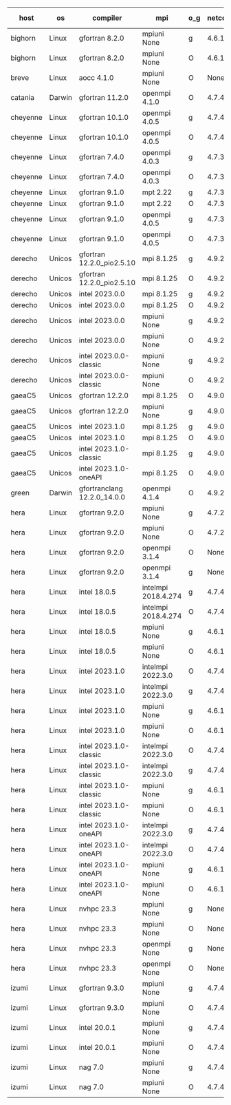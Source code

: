 

| host     | os       | compiler                              | mpi                      | o_g        | netcdf        | build       | u_pass          | u_fail          | s_pass            | s_fail            | e_pass             | e_fail             | nuopc_pass       | nuopc_fail       | artifacts link          |
|----------|----------|---------------------------------------|--------------------------|------------|---------------|-------------|-----------------|-----------------|-------------------|-------------------|--------------------|--------------------|------------------|------------------|-------------------------|
| bighorn | Linux | gfortran 8.2.0 | mpiuni None  | g | 4.6.1  | PASS | 12423 | 0 | 8 | 0 | 44 | 0 | None | None | <a href="https://github.com/esmf-org/esmf-test-artifacts/tree/7c135b452f5a5a2cb861bb43c68c2b78af2eac32/develop/gfortran/8.2.0/g/mpiuni/None" target="_blank">7c135b4</a> | 
| bighorn | Linux | gfortran 8.2.0 | mpiuni None  | O | 4.6.1  | PASS | 12423 | 0 | 8 | 0 | 44 | 0 | None | None | <a href="https://github.com/esmf-org/esmf-test-artifacts/tree/e5d5d61464fb5aa08e30ee676de21c6a4245f9c6/develop/gfortran/8.2.0/O/mpiuni/None" target="_blank">e5d5d61</a> | 
| breve | Linux | aocc 4.1.0 | mpiuni None  | O | None  | PASS | None | None | None | None | None | None | None | None | <a href="https://github.com/esmf-org/esmf-test-artifacts/tree/c801e4e810c94ec5a2efa66329d13080a0ceee6a/develop/aocc/4.1.0/O/mpiuni/None" target="_blank">c801e4e</a> | 
| catania | Darwin | gfortran 11.2.0 | openmpi 4.1.0  | O | 4.7.4  | PASS | 14088 | 3 | 49 | 0 | 81 | 0 | 47 | 0 | <a href="https://github.com/esmf-org/esmf-test-artifacts/tree/021e41184fc65cf522faf700086d6c090aa075e7/develop/gfortran/11.2.0/O/openmpi/4.1.0" target="_blank">021e411</a> | 
| cheyenne | Linux | gfortran 10.1.0 | openmpi 4.0.5  | g | 4.7.4  | PASS | None | None | None | None | None | None | None | None | <a href="https://github.com/esmf-org/esmf-test-artifacts/tree/c483be7d40b0d3d9a05e502a6d5b93b6d413cb8c/develop/gfortran/10.1.0/g/openmpi/4.0.5" target="_blank">c483be7</a> | 
| cheyenne | Linux | gfortran 10.1.0 | openmpi 4.0.5  | O | 4.7.4  | PASS | None | None | None | None | None | None | None | None | <a href="https://github.com/esmf-org/esmf-test-artifacts/tree/8c6a6e03c80df3dd241c79b98fe64ab4d88968c9/develop/gfortran/10.1.0/O/openmpi/4.0.5" target="_blank">8c6a6e0</a> | 
| cheyenne | Linux | gfortran 7.4.0 | openmpi 4.0.3  | g | 4.7.3  | PASS | None | None | None | None | None | None | None | None | <a href="https://github.com/esmf-org/esmf-test-artifacts/tree/5baea4cb68451d38d1fd45f8752a6cf2238127f3/develop/gfortran/7.4.0/g/openmpi/4.0.3" target="_blank">5baea4c</a> | 
| cheyenne | Linux | gfortran 7.4.0 | openmpi 4.0.3  | O | 4.7.3  | PASS | None | None | None | None | None | None | None | None | <a href="https://github.com/esmf-org/esmf-test-artifacts/tree/4dfe6efce8c8c97f4df41269156e72f16b9e33d3/develop/gfortran/7.4.0/O/openmpi/4.0.3" target="_blank">4dfe6ef</a> | 
| cheyenne | Linux | gfortran 9.1.0 | mpt 2.22  | g | 4.7.3  | PASS | None | None | None | None | None | None | None | None | <a href="https://github.com/esmf-org/esmf-test-artifacts/tree/586d2bc26fb8251d29c444fc554524a3152ecc68/develop/gfortran/9.1.0/g/mpt/2.22" target="_blank">586d2bc</a> | 
| cheyenne | Linux | gfortran 9.1.0 | mpt 2.22  | O | 4.7.3  | PASS | None | None | None | None | None | None | None | None | <a href="https://github.com/esmf-org/esmf-test-artifacts/tree/987571bdeb329495ee7ef1ac3bb95a2e676611c8/develop/gfortran/9.1.0/O/mpt/2.22" target="_blank">987571b</a> | 
| cheyenne | Linux | gfortran 9.1.0 | openmpi 4.0.5  | g | 4.7.3  | PASS | None | None | None | None | None | None | None | None | <a href="https://github.com/esmf-org/esmf-test-artifacts/tree/3c8621d030aa231ea08ffb305a3f23b41b304926/develop/gfortran/9.1.0/g/openmpi/4.0.5" target="_blank">3c8621d</a> | 
| cheyenne | Linux | gfortran 9.1.0 | openmpi 4.0.5  | O | 4.7.3  | PASS | None | None | None | None | None | None | None | None | <a href="https://github.com/esmf-org/esmf-test-artifacts/tree/be29ffdc27d80583fcb01fafc0aaa36068e82354/develop/gfortran/9.1.0/O/openmpi/4.0.5" target="_blank">be29ffd</a> | 
| derecho | Unicos | gfortran 12.2.0_pio2.5.10 | mpi 8.1.25  | g | 4.9.2  | PASS | None | None | None | None | None | None | None | None | <a href="https://github.com/esmf-org/esmf-test-artifacts/tree/da5a4b24033155921972bc77d5840eb3c562369d/develop/gfortran/12.2.0_pio2.5.10/g/mpi/8.1.25" target="_blank">da5a4b2</a> | 
| derecho | Unicos | gfortran 12.2.0_pio2.5.10 | mpi 8.1.25  | O | 4.9.2  | PASS | None | None | None | None | None | None | None | None | <a href="https://github.com/esmf-org/esmf-test-artifacts/tree/3f55c0fa28bb36eec80487ec9fe0d626a7098dae/develop/gfortran/12.2.0_pio2.5.10/O/mpi/8.1.25" target="_blank">3f55c0f</a> | 
| derecho | Unicos | intel 2023.0.0 | mpi 8.1.25  | g | 4.9.2  | PASS | None | None | None | None | None | None | None | None | <a href="https://github.com/esmf-org/esmf-test-artifacts/tree/4151a810fe03440d342f12f9c4cbb17f1753cb68/develop/intel/2023.0.0/g/mpi/8.1.25" target="_blank">4151a81</a> | 
| derecho | Unicos | intel 2023.0.0 | mpi 8.1.25  | O | 4.9.2  | PASS | None | None | None | None | None | None | None | None | <a href="https://github.com/esmf-org/esmf-test-artifacts/tree/66247318efeb0a8572771b50ef740266661a52cf/develop/intel/2023.0.0/O/mpi/8.1.25" target="_blank">6624731</a> | 
| derecho | Unicos | intel 2023.0.0 | mpiuni None  | g | 4.9.2  | PASS | None | None | None | None | None | None | None | None | <a href="https://github.com/esmf-org/esmf-test-artifacts/tree/5311460bed13248917540e3e40e039f8e40e32b8/develop/intel/2023.0.0/g/mpiuni/None" target="_blank">5311460</a> | 
| derecho | Unicos | intel 2023.0.0 | mpiuni None  | O | 4.9.2  | PASS | None | None | None | None | None | None | None | None | <a href="https://github.com/esmf-org/esmf-test-artifacts/tree/52dccf018276614bd0381c07db2f23d42fdf9ea7/develop/intel/2023.0.0/O/mpiuni/None" target="_blank">52dccf0</a> | 
| derecho | Unicos | intel 2023.0.0-classic | mpiuni None  | g | 4.9.2  | PASS | None | None | None | None | None | None | None | None | <a href="https://github.com/esmf-org/esmf-test-artifacts/tree/805562ed387502d07a96bc1107ed6685d2ca0def/develop/intel/2023.0.0-classic/g/mpiuni/None" target="_blank">805562e</a> | 
| derecho | Unicos | intel 2023.0.0-classic | mpiuni None  | O | 4.9.2  | PASS | None | None | None | None | None | None | None | None | <a href="https://github.com/esmf-org/esmf-test-artifacts/tree/871fc3d40c67756b5616a0c858230fd05f0c53c0/develop/intel/2023.0.0-classic/O/mpiuni/None" target="_blank">871fc3d</a> | 
| gaeaC5 | Unicos | gfortran 12.2.0 | mpi 8.1.25  | O | 4.9.0  | PASS | None | None | None | None | None | None | None | None | <a href="https://github.com/esmf-org/esmf-test-artifacts/tree/04da476081b815c37db6cbf6da30bea9193637f1/develop/gfortran/12.2.0/O/mpi/8.1.25" target="_blank">04da476</a> | 
| gaeaC5 | Unicos | gfortran 12.2.0 | mpiuni None  | g | 4.9.0  | PASS | None | None | None | None | None | None | None | None | <a href="https://github.com/esmf-org/esmf-test-artifacts/tree/462c2ae598081285b768a117877c1fd0ef07c89d/develop/gfortran/12.2.0/g/mpiuni/None" target="_blank">462c2ae</a> | 
| gaeaC5 | Unicos | intel 2023.1.0 | mpi 8.1.25  | g | 4.9.0  | PASS | None | None | None | None | None | None | None | None | <a href="https://github.com/esmf-org/esmf-test-artifacts/tree/427a2ca60d7b432519f539c61f199690480c7bd4/develop/intel/2023.1.0/g/mpi/8.1.25" target="_blank">427a2ca</a> | 
| gaeaC5 | Unicos | intel 2023.1.0 | mpi 8.1.25  | O | 4.9.0  | PASS | None | None | None | None | None | None | None | None | <a href="https://github.com/esmf-org/esmf-test-artifacts/tree/0e709a6addfb33ecb94f34f4c95bc20dd3f85f63/develop/intel/2023.1.0/O/mpi/8.1.25" target="_blank">0e709a6</a> | 
| gaeaC5 | Unicos | intel 2023.1.0-classic | mpi 8.1.25  | g | 4.9.0  | PASS | None | None | None | None | None | None | None | None | <a href="https://github.com/esmf-org/esmf-test-artifacts/tree/81ec29b3cc6dff965ed150619c17b13a05ddef0b/develop/intel/2023.1.0-classic/g/mpi/8.1.25" target="_blank">81ec29b</a> | 
| gaeaC5 | Unicos | intel 2023.1.0-oneAPI | mpi 8.1.25  | O | 4.9.0  | PASS | None | None | None | None | None | None | None | None | <a href="https://github.com/esmf-org/esmf-test-artifacts/tree/32740f4905619ee17492401e323505c4dbb0864d/develop/intel/2023.1.0-oneAPI/O/mpi/8.1.25" target="_blank">32740f4</a> | 
| green | Darwin | gfortranclang 12.2.0_14.0.0 | openmpi 4.1.4  | O | 4.9.2  | PASS | 14089 | 2 | 49 | 0 | 81 | 0 | 44 | 3 | <a href="https://github.com/esmf-org/esmf-test-artifacts/tree/f319ac0c1e3d299ae15fd3c049ac6b54c1417260/develop/gfortranclang/12.2.0_14.0.0/O/openmpi/4.1.4" target="_blank">f319ac0</a> | 
| hera | Linux | gfortran 9.2.0 | mpiuni None  | g | 4.7.2  | PASS | 12423 | 0 | 8 | 0 | 44 | 0 | None | None | <a href="https://github.com/esmf-org/esmf-test-artifacts/tree/aa846ade60b0a934784e381753709450a03e224e/develop/gfortran/9.2.0/g/mpiuni/None" target="_blank">aa846ad</a> | 
| hera | Linux | gfortran 9.2.0 | mpiuni None  | O | 4.7.2  | PASS | 12423 | 0 | 8 | 0 | 44 | 0 | None | None | <a href="https://github.com/esmf-org/esmf-test-artifacts/tree/75b5b787f4f8f64c322154074978a26aff605549/develop/gfortran/9.2.0/O/mpiuni/None" target="_blank">75b5b78</a> | 
| hera | Linux | gfortran 9.2.0 | openmpi 3.1.4  | O | None  | PASS | None | None | None | None | None | None | None | None | <a href="https://github.com/esmf-org/esmf-test-artifacts/tree/09f39cb453fa2f96642e0ebfdf8bcedb0d350361/develop/gfortran/9.2.0/O/openmpi/3.1.4" target="_blank">09f39cb</a> | 
| hera | Linux | gfortran 9.2.0 | openmpi 3.1.4  | g | None  | PASS | None | None | None | None | None | None | None | None | <a href="https://github.com/esmf-org/esmf-test-artifacts/tree/a00e3f514c608b31688cbfacab186b9ca9ec0308/develop/gfortran/9.2.0/g/openmpi/3.1.4" target="_blank">a00e3f5</a> | 
| hera | Linux | intel 18.0.5 | intelmpi 2018.4.274  | g | 4.7.4  | PASS | None | None | None | None | None | None | None | None | <a href="https://github.com/esmf-org/esmf-test-artifacts/tree/77f37753ffe725c7ee9be82d2159acdc3214bb33/develop/intel/18.0.5/g/intelmpi/2018.4.274" target="_blank">77f3775</a> | 
| hera | Linux | intel 18.0.5 | intelmpi 2018.4.274  | O | 4.7.4  | PASS | None | None | None | None | None | None | None | None | <a href="https://github.com/esmf-org/esmf-test-artifacts/tree/8a9fe3b8c5fcfa1282eef8dae5079c39ffdcb850/develop/intel/18.0.5/O/intelmpi/2018.4.274" target="_blank">8a9fe3b</a> | 
| hera | Linux | intel 18.0.5 | mpiuni None  | g | 4.6.1  | PASS | 12423 | 0 | 8 | 0 | 44 | 0 | None | None | <a href="https://github.com/esmf-org/esmf-test-artifacts/tree/9f90cc628f350786099f3dd7ec593e0d0244f5d1/develop/intel/18.0.5/g/mpiuni/None" target="_blank">9f90cc6</a> | 
| hera | Linux | intel 18.0.5 | mpiuni None  | O | 4.6.1  | PASS | 12423 | 0 | 8 | 0 | 44 | 0 | None | None | <a href="https://github.com/esmf-org/esmf-test-artifacts/tree/9a1fc7a62ca04cdd2479b85082c778c857f356fd/develop/intel/18.0.5/O/mpiuni/None" target="_blank">9a1fc7a</a> | 
| hera | Linux | intel 2023.1.0 | intelmpi 2022.3.0  | O | 4.7.4  | PASS | None | None | None | None | None | None | None | None | <a href="https://github.com/esmf-org/esmf-test-artifacts/tree/b4485cb716dfa6cec8b0f33ca5d9ebede9e684fe/develop/intel/2023.1.0/O/intelmpi/2022.3.0" target="_blank">b4485cb</a> | 
| hera | Linux | intel 2023.1.0 | intelmpi 2022.3.0  | g | 4.7.4  | PASS | None | None | None | None | None | None | None | None | <a href="https://github.com/esmf-org/esmf-test-artifacts/tree/de9546c88c54a2dcb4591ad6832f118d6e40a352/develop/intel/2023.1.0/g/intelmpi/2022.3.0" target="_blank">de9546c</a> | 
| hera | Linux | intel 2023.1.0 | mpiuni None  | g | 4.6.1  | PASS | None | None | None | None | None | None | None | None | <a href="https://github.com/esmf-org/esmf-test-artifacts/tree/999f2c289c3ecbea0ab503a757fc2ec5d192b141/develop/intel/2023.1.0/g/mpiuni/None" target="_blank">999f2c2</a> | 
| hera | Linux | intel 2023.1.0 | mpiuni None  | O | 4.6.1  | PASS | 12423 | 0 | 8 | 0 | 44 | 0 | None | None | <a href="https://github.com/esmf-org/esmf-test-artifacts/tree/8928fc18371c8904ba015a3fa52188cc92df6857/develop/intel/2023.1.0/O/mpiuni/None" target="_blank">8928fc1</a> | 
| hera | Linux | intel 2023.1.0-classic | intelmpi 2022.3.0  | O | 4.7.4  | PASS | None | None | None | None | None | None | None | None | <a href="https://github.com/esmf-org/esmf-test-artifacts/tree/2e3bfa1db503ea30c71143072c81a57a4f0d5705/develop/intel/2023.1.0-classic/O/intelmpi/2022.3.0" target="_blank">2e3bfa1</a> | 
| hera | Linux | intel 2023.1.0-classic | intelmpi 2022.3.0  | g | 4.7.4  | PASS | None | None | None | None | None | None | None | None | <a href="https://github.com/esmf-org/esmf-test-artifacts/tree/1c73e87ad59fc8092fb5eed8f6e9a124c3e3e213/develop/intel/2023.1.0-classic/g/intelmpi/2022.3.0" target="_blank">1c73e87</a> | 
| hera | Linux | intel 2023.1.0-classic | mpiuni None  | g | 4.6.1  | PASS | None | None | None | None | None | None | None | None | <a href="https://github.com/esmf-org/esmf-test-artifacts/tree/f6cad1535f3e71892bf3d249fd6b63bb33ffb032/develop/intel/2023.1.0-classic/g/mpiuni/None" target="_blank">f6cad15</a> | 
| hera | Linux | intel 2023.1.0-classic | mpiuni None  | O | 4.6.1  | PASS | 12423 | 0 | 8 | 0 | 44 | 0 | None | None | <a href="https://github.com/esmf-org/esmf-test-artifacts/tree/59212ce1051e5747d045ebbbc0f71b7a9fc3b5a7/develop/intel/2023.1.0-classic/O/mpiuni/None" target="_blank">59212ce</a> | 
| hera | Linux | intel 2023.1.0-oneAPI | intelmpi 2022.3.0  | g | 4.7.4  | PASS | None | None | None | None | None | None | None | None | <a href="https://github.com/esmf-org/esmf-test-artifacts/tree/6caf68928df030f07819578783752e56166c6d3b/develop/intel/2023.1.0-oneAPI/g/intelmpi/2022.3.0" target="_blank">6caf689</a> | 
| hera | Linux | intel 2023.1.0-oneAPI | intelmpi 2022.3.0  | O | 4.7.4  | FAIL | None | None | None | None | None | None | None | None | <a href="https://github.com/esmf-org/esmf-test-artifacts/tree/c52d4b8ac283fc816d08bc12471075bca3ade78f/develop/intel/2023.1.0-oneAPI/O/intelmpi/2022.3.0" target="_blank">c52d4b8</a> | 
| hera | Linux | intel 2023.1.0-oneAPI | mpiuni None  | g | 4.6.1  | PASS | None | None | None | None | None | None | None | None | <a href="https://github.com/esmf-org/esmf-test-artifacts/tree/95bbcce65d61324bad77d7b6ff7e08fdf250c677/develop/intel/2023.1.0-oneAPI/g/mpiuni/None" target="_blank">95bbcce</a> | 
| hera | Linux | intel 2023.1.0-oneAPI | mpiuni None  | O | 4.6.1  | FAIL | None | None | None | None | None | None | None | None | <a href="https://github.com/esmf-org/esmf-test-artifacts/tree/cd711c04324b2e9f93b409b102cf2dc2e125cd4e/develop/intel/2023.1.0-oneAPI/O/mpiuni/None" target="_blank">cd711c0</a> | 
| hera | Linux | nvhpc 23.3 | mpiuni None  | g | None  | PASS | None | None | None | None | None | None | None | None | <a href="https://github.com/esmf-org/esmf-test-artifacts/tree/db51eb40e4c015f48dd3963fdfb53630a6f04ae8/develop/nvhpc/23.3/g/mpiuni/None" target="_blank">db51eb4</a> | 
| hera | Linux | nvhpc 23.3 | mpiuni None  | O | None  | PASS | None | None | None | None | None | None | None | None | <a href="https://github.com/esmf-org/esmf-test-artifacts/tree/42605db3d023e0958792d470f914514b0d9968ed/develop/nvhpc/23.3/O/mpiuni/None" target="_blank">42605db</a> | 
| hera | Linux | nvhpc 23.3 | openmpi None  | g | None  | PASS | None | None | None | None | None | None | None | None | <a href="https://github.com/esmf-org/esmf-test-artifacts/tree/9a4a0edf3da8d1ec93bcd522c6a1842408048adf/develop/nvhpc/23.3/g/openmpi/None" target="_blank">9a4a0ed</a> | 
| hera | Linux | nvhpc 23.3 | openmpi None  | O | None  | PASS | None | None | None | None | None | None | None | None | <a href="https://github.com/esmf-org/esmf-test-artifacts/tree/4464c7e0ca6ca0bef3f5207e05768da9fae1229f/develop/nvhpc/23.3/O/openmpi/None" target="_blank">4464c7e</a> | 
| izumi | Linux | gfortran 9.3.0 | mpiuni None  | g | 4.7.4  | PASS | None | None | None | None | None | None | None | None | <a href="https://github.com/esmf-org/esmf-test-artifacts/tree/551b92c03615208405c1682b2870d39bb1bc3cb0/develop/gfortran/9.3.0/g/mpiuni/None" target="_blank">551b92c</a> | 
| izumi | Linux | gfortran 9.3.0 | mpiuni None  | O | 4.7.4  | PASS | 12423 | 0 | 8 | 0 | 44 | 0 | None | None | <a href="https://github.com/esmf-org/esmf-test-artifacts/tree/633765632e0e2e8bbc1c97df10dc66475da82575/develop/gfortran/9.3.0/O/mpiuni/None" target="_blank">6337656</a> | 
| izumi | Linux | intel 20.0.1 | mpiuni None  | g | 4.7.4  | PASS | None | None | None | None | None | None | None | None | <a href="https://github.com/esmf-org/esmf-test-artifacts/tree/a18a5cce882b3290351438bc807254958390229b/develop/intel/20.0.1/g/mpiuni/None" target="_blank">a18a5cc</a> | 
| izumi | Linux | intel 20.0.1 | mpiuni None  | O | 4.7.4  | PASS | None | None | None | None | None | None | None | None | <a href="https://github.com/esmf-org/esmf-test-artifacts/tree/30984a966fffd0cc9cdbe2cd07f8924508cd8f3d/develop/intel/20.0.1/O/mpiuni/None" target="_blank">30984a9</a> | 
| izumi | Linux | nag 7.0 | mpiuni None  | g | 4.7.4  | PASS | None | None | None | None | None | None | None | None | <a href="https://github.com/esmf-org/esmf-test-artifacts/tree/0b736638b8aafea793e690c9ffc3772814d044e7/develop/nag/7.0/g/mpiuni/None" target="_blank">0b73663</a> | 
| izumi | Linux | nag 7.0 | mpiuni None  | O | 4.7.4  | PASS | 12423 | 0 | 8 | 0 | 44 | 0 | None | None | <a href="https://github.com/esmf-org/esmf-test-artifacts/tree/a2290d3e5efcfe55fb8a467fc71f73ad132b8c0b/develop/nag/7.0/O/mpiuni/None" target="_blank">a2290d3</a> | 
